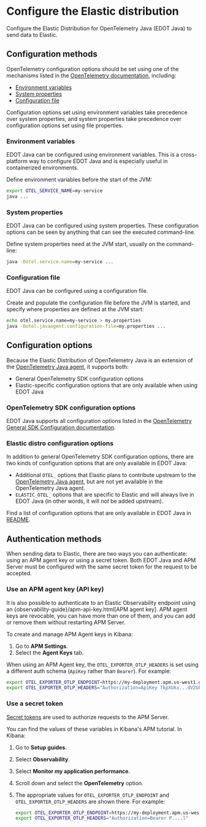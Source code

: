 <!--
Goal of this doc:
Provide a complete reference of all available configuration options and where/how they can be set. (Any Elastic-specific configuration options are listed directly. General OpenTelemetry configuration options are linked.)
-->

# Configure the Elastic distribution

Configure the Elastic Distribution for OpenTelemetry Java (EDOT Java) to send data to Elastic.

<!-- ✅ How users set configuration options -->
## Configuration methods

OpenTelemetry configuration options should be set using one of the mechanisms listed in the
[OpenTelemetry documentation](https://opentelemetry.io/docs/zero-code/java/agent/configuration/),
including:

* [Environment variables](#environment-variables)
* [System properties](#system-properties)
* [Configuration file](#configuration-file)

<!-- ✅ Order of precedence -->
Configuration options set using environment variables take precedence over system properties, and
system properties take precedence over configuration options set using file properties.

### Environment variables

<!-- ✅ What and why -->
EDOT Java can be configured using environment variables.
This is a cross-platform way to configure EDOT Java and is especially useful in containerized environments.

<!-- ✅ How -->
Define environment variables before the start of the JVM:

```sh
export OTEL_SERVICE_NAME=my-service
java ...
```

### System properties

<!-- ✅ What and why -->
EDOT Java can be configured using system properties.
These configuration options can be seen by anything that can see the executed command-line.

<!-- ✅ How -->
Define system properties need at the JVM start, usually on the command-line:

```sh
java -Dotel.service.name=my-service ...
```

### Configuration file

<!-- ✅ What and why -->
EDOT Java can be configured using a configuration file.

<!-- ✅ How -->
Create and populate the configuration file before the JVM is started, and specify where properties are defined at the JVM start:

```sh
echo otel.service.name=my-service > my.properties
java -Dotel.javaagent.configuration-file=my.properties ...
```

## Configuration options

Because the Elastic Distribution of OpenTelemetry Java is an extension of the [OpenTelemetry Java agent](https://github.com/open-telemetry/opentelemetry-java-instrumentation), it supports both:

* General OpenTelemetry SDK configuration options
* Elastic-specific configuration options that are only available when using EDOT Java

### OpenTelemetry SDK configuration options

EDOT Java supports all configuration options listed in the [OpenTelemetry General SDK Configuration documentation](https://opentelemetry.io/docs/languages/sdk-configuration/general/).

<!--
TO DO:
Does this approach and language make sense?
-->
### Elastic distro configuration options

In addition to general OpenTelemetry SDK configuration options, there are two kinds
of configuration options that are only available in EDOT Java:

* Additional `OTEL_` options that Elastic plans to contribute upstream to the [OpenTelemetry Java agent](https://github.com/open-telemetry/opentelemetry-java-instrumentation), but are not yet available in the OpenTelemetry Java agent.
* `ELASTIC_OTEL_` options that are specific to Elastic and will always live in EDOT Java (in other words, it will _not_ be added upstream).

<!--
TO DO:
List config options instead of linking to the README
-->
Find a list of configuration options that are only available in EDOT Java in [README](https://github.com/elastic/elastic-otel-java?tab=readme-ov-file#features).

<!-- ✅ List auth methods -->
## Authentication methods

When sending data to Elastic, there are two ways you can authenticate: using an APM agent key or using a secret token.
Both EDOT Java and APM Server must be configured with the same secret token for the request to be accepted.

### Use an APM agent key (API key)

<!-- ✅ What and why -->
It is also possible to authenticate to an Elastic Observability endpoint using
an {observability-guide}/apm-api-key.html[APM agent key].
APM agent keys are revocable, you can have more than one of them, and
you can add or remove them without restarting APM Server.

<!-- ✅ How do you authenticate using this method? -->
To create and manage APM Agent keys in Kibana:

1. Go to **APM Settings**.
1. Select the **Agent Keys** tab.

When using an APM Agent key, the `OTEL_EXPORTER_OTLP_HEADERS` is set using a
different auth schema (`ApiKey` rather than `Bearer`). For example:

<!-- ✅ Code example -->
```sh
export OTEL_EXPORTER_OTLP_ENDPOINT=https://my-deployment.apm.us-west1.gcp.cloud.es.io
export OTEL_EXPORTER_OTLP_HEADERS="Authorization=ApiKey TkpXUkx...dVZGQQ=="
```

### Use a secret token

<!-- ✅ What and why -->
[Secret tokens](https://www.elastic.co/guide/en/observability/current/apm-secret-token.html) are used to authorize requests to the APM Server.

<!-- ✅ How do you authenticate using this method? -->
You can find the values of these variables in Kibana's APM tutorial.
In Kibana:

1. Go to **Setup guides**.
1. Select **Observability**.
1. Select **Monitor my application performance**.
1. Scroll down and select the **OpenTelemetry** option.
1. The appropriate values for `OTEL_EXPORTER_OTLP_ENDPOINT` and `OTEL_EXPORTER_OTLP_HEADERS` are shown there.
  For example:

    ```sh
    export OTEL_EXPORTER_OTLP_ENDPOINT=https://my-deployment.apm.us-west1.gcp.cloud.es.io
    export OTEL_EXPORTER_OTLP_HEADERS="Authorization=Bearer P....l"
    ```
